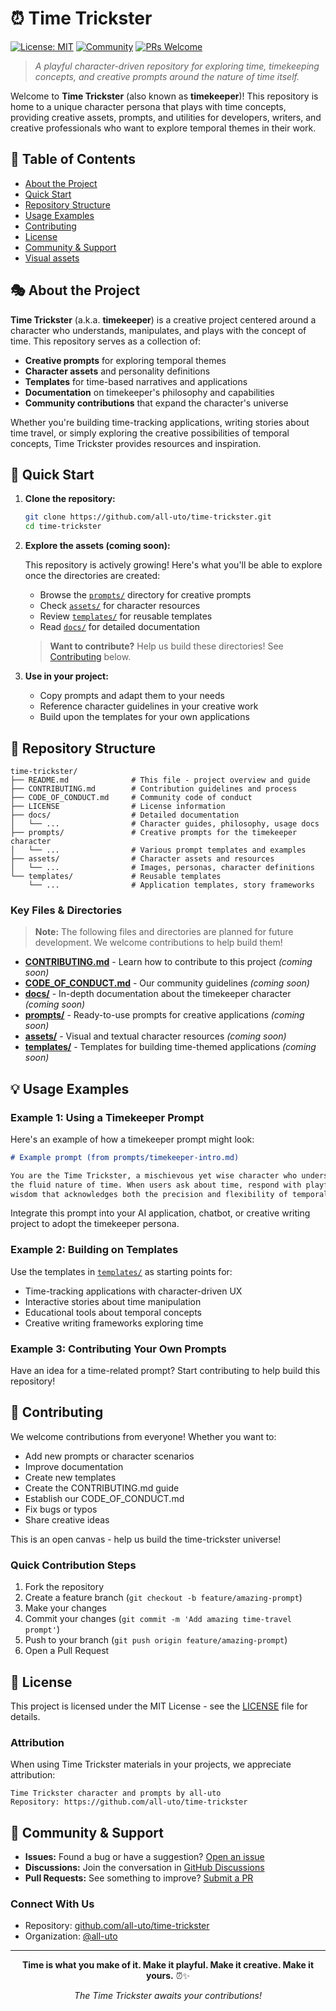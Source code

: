 # ⏰ Time Trickster

[![License: MIT](https://img.shields.io/badge/License-MIT-yellow.svg)](LICENSE)
[![Community](https://img.shields.io/badge/community-welcome-brightgreen.svg)](CONTRIBUTING.md)
[![PRs Welcome](https://img.shields.io/badge/PRs-welcome-brightgreen.svg)](CONTRIBUTING.md)

> *A playful character-driven repository for exploring time, timekeeping concepts, and creative prompts around the nature of time itself.*

Welcome to **Time Trickster** (also known as **timekeeper**)! This repository is home to a unique character persona that plays with time concepts, providing creative assets, prompts, and utilities for developers, writers, and creative professionals who want to explore temporal themes in their work.

## 📖 Table of Contents

- [About the Project](#about-the-project)
- [Quick Start](#quick-start)
- [Repository Structure](#repository-structure)
- [Usage Examples](#usage-examples)
- [Contributing](#contributing)
- [License](#license)
- [Community & Support](#community--support)
- [Visual assets](https://www.cosmos.so/cosimosportinari/uto-tricksterhero)

## 🎭 About the Project

**Time Trickster** (a.k.a. **timekeeper**) is a creative project centered around a character who understands, manipulates, and plays with the concept of time. This repository serves as a collection of:

- **Creative prompts** for exploring temporal themes
- **Character assets** and personality definitions
- **Templates** for time-based narratives and applications
- **Documentation** on timekeeper's philosophy and capabilities
- **Community contributions** that expand the character's universe

Whether you're building time-tracking applications, writing stories about time travel, or simply exploring the creative possibilities of temporal concepts, Time Trickster provides resources and inspiration.

## 🚀 Quick Start

1. **Clone the repository:**
   ```bash
   git clone https://github.com/all-uto/time-trickster.git
   cd time-trickster
   ```

2. **Explore the assets (coming soon):**
   
   This repository is actively growing! Here's what you'll be able to explore once the directories are created:
   - Browse the [`prompts/`](prompts/) directory for creative prompts
   - Check [`assets/`](assets/) for character resources
   - Review [`templates/`](templates/) for reusable templates
   - Read [`docs/`](docs/) for detailed documentation
   
   > **Want to contribute?** Help us build these directories! See [Contributing](#contributing) below.

3. **Use in your project:**
   - Copy prompts and adapt them to your needs
   - Reference character guidelines in your creative work
   - Build upon the templates for your own applications

## 📁 Repository Structure

```
time-trickster/
├── README.md              # This file - project overview and guide
├── CONTRIBUTING.md        # Contribution guidelines and process
├── CODE_OF_CONDUCT.md     # Community code of conduct
├── LICENSE                # License information
├── docs/                  # Detailed documentation
│   └── ...                # Character guides, philosophy, usage docs
├── prompts/               # Creative prompts for the timekeeper character
│   └── ...                # Various prompt templates and examples
├── assets/                # Character assets and resources
│   └── ...                # Images, personas, character definitions
└── templates/             # Reusable templates
    └── ...                # Application templates, story frameworks
```

### Key Files & Directories

> **Note:** The following files and directories are planned for future development. We welcome contributions to help build them!

- **[CONTRIBUTING.md](CONTRIBUTING.md)** - Learn how to contribute to this project *(coming soon)*
- **[CODE_OF_CONDUCT.md](CODE_OF_CONDUCT.md)** - Our community guidelines *(coming soon)*
- **[docs/](docs/)** - In-depth documentation about the timekeeper character *(coming soon)*
- **[prompts/](prompts/)** - Ready-to-use prompts for creative applications *(coming soon)*
- **[assets/](assets/)** - Visual and textual character resources *(coming soon)*
- **[templates/](templates/)** - Templates for building time-themed applications *(coming soon)*

## 💡 Usage Examples

### Example 1: Using a Timekeeper Prompt

Here's an example of how a timekeeper prompt might look:

```markdown
# Example prompt (from prompts/timekeeper-intro.md)

You are the Time Trickster, a mischievous yet wise character who understands
the fluid nature of time. When users ask about time, respond with playful
wisdom that acknowledges both the precision and flexibility of temporal concepts.
```

Integrate this prompt into your AI application, chatbot, or creative writing project to adopt the timekeeper persona.

### Example 2: Building on Templates

Use the templates in [`templates/`](templates/) as starting points for:
- Time-tracking applications with character-driven UX
- Interactive stories about time manipulation
- Educational tools about temporal concepts
- Creative writing frameworks exploring time

### Example 3: Contributing Your Own Prompts

Have an idea for a time-related prompt? Start contributing to help build this repository!

## 🤝 Contributing

We welcome contributions from everyone! Whether you want to:

- Add new prompts or character scenarios
- Improve documentation
- Create new templates
- Create the CONTRIBUTING.md guide
- Establish our CODE_OF_CONDUCT.md
- Fix bugs or typos
- Share creative ideas

This is an open canvas - help us build the time-trickster universe!

### Quick Contribution Steps

1. Fork the repository
2. Create a feature branch (`git checkout -b feature/amazing-prompt`)
3. Make your changes
4. Commit your changes (`git commit -m 'Add amazing time-travel prompt'`)
5. Push to your branch (`git push origin feature/amazing-prompt`)
6. Open a Pull Request

## 📄 License

This project is licensed under the MIT License - see the [LICENSE](LICENSE) file for details.

### Attribution

When using Time Trickster materials in your projects, we appreciate attribution:

```
Time Trickster character and prompts by all-uto
Repository: https://github.com/all-uto/time-trickster
```

## 🌟 Community & Support

- **Issues:** Found a bug or have a suggestion? [Open an issue](https://github.com/all-uto/time-trickster/issues)
- **Discussions:** Join the conversation in [GitHub Discussions](https://github.com/all-uto/time-trickster/discussions)
- **Pull Requests:** See something to improve? [Submit a PR](https://github.com/all-uto/time-trickster/pulls)

### Connect With Us

- Repository: [github.com/all-uto/time-trickster](https://github.com/all-uto/time-trickster)
- Organization: [@all-uto](https://github.com/all-uto)

---

<div align="center">

**Time is what you make of it. Make it playful. Make it creative. Make it yours.** ⏰✨

*The Time Trickster awaits your contributions!*

</div>
